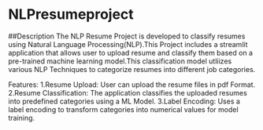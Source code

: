 # NLPresumeproject

##Description
The NLP Resume Project is developed to classify resumes using Natural Language Processing(NLP).This Project includes a streamlit application that allows user to upload resume and classify them based on a pre-trained machine learning model.This classification model utliizes various NLP Techniques to categorize resumes into different job categories.

Features:
1.Resume Upload: User can upload the resume files in pdf Format.
2.Resume Classification: The application classifies the uploaded resumes into predefined categories using a ML Model.
3.Label Encoding: Uses a label encoding to transform categories into numerical values for model training.
